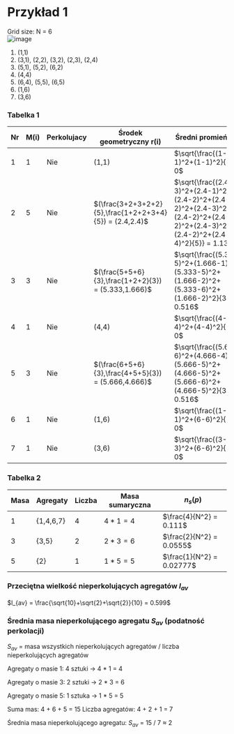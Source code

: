 # Przykład 1
Grid size: N = 6  
![image](https://github.com/user-attachments/assets/dad0a9dc-d2db-44c6-a3ab-832d62e277a9)

1. (1,1)  
2. (3,1), (2,2), (3,2), (2,3), (2,4)  
3. (5,1), (5,2), (6,2)  
4. (4,4)  
5. (6,4), (5,5), (6,5)  
6. (1,6)  
7. (3,6)


### Tabelka 1
|Nr|M(i)|Perkolujacy|Środek geometryczny r(i)|Średni promień R(i)|Rozciągłość l(i)|
|---|---|---|---|---|---|
|1|1|Nie|(1,1)|$\sqrt{\frac{(1-1)^2+(1-1)^2}{1}} = 0$|0|
|2|5|Nie|$(\frac{3+2+3+2+2}{5},\frac{1+2+2+3+4}{5}) = (2.4,2.4)$|$\sqrt{\frac{(2.4-3)^2+(2.4-1)^2+(2.4-2)^2+(2.4-2)^2+(2.4-3)^2+(2.4-2)^2+(2.4-2)^2+(2.4-3)^2+(2.4-2)^2+(2.4-4)^2}{5}} = 1.131$|$\sqrt{(3-2)^2+(1-4)^2} = \sqrt{10}$|
|3|3|Nie|$(\frac{5+5+6}{3},\frac{1+2+2}{3}) = (5.333,1.666)$|$\sqrt{\frac{(5.333-5)^2+(1.666-1)^2+(5.333-5)^2+(1.666-2)^2+(5.333-6)^2+(1.666-2)^2}{3}} = 0.516$|$\sqrt{(5-6)^2+(1-2)^2} = \sqrt{2}$|
|4|1|Nie|(4,4)|$\sqrt{\frac{(4-4)^2+(4-4)^2}{1}} = 0$|0|
|5|3|Nie|$(\frac{6+5+6}{3},\frac{4+5+5}{3}) = (5.666,4.666)$|$\sqrt{\frac{(5.666-6)^2+(4.666-4)^2+(5.666-5)^2+(4.666-5)^2+(5.666-6)^2+(4.666-5)^2}{3}} = 0.516$|$\sqrt{(6-5)^2+(4-5)^2} = \sqrt{2}$|
|6|1|Nie|(1,6)|$\sqrt{\frac{(1-1)^2+(6-6)^2}{1}} = 0$|0|
|7|1|Nie|(3,6)|$\sqrt{\frac{(3-3)^2+(6-6)^2}{1}} = 0$|0|

### Tabelka 2
|Masa|Agregaty|Liczba|Masa sumaryczna|$n_s(p)$|
|-|-|-|-|-|
|1|{1,4,6,7}|4|$4*1 = 4$|$\frac{4}{N^2} = 0.111$|
|3|{3,5}|2|$2*3 = 6$|$\frac{2}{N^2} = 0.0555$|
|5|{2}|1|$1*5 = 5$|$\frac{1}{N^2} = 0.02777$|

### Przeciętna wielkość nieperkolujących agregatów $l_{av}$
$l_{av} = \frac{\sqrt{10}+\sqrt{2}+\sqrt{2}}{10} = 0.599$

### Średnia masa nieperkolującego agregatu $S_{av}$ (podatność perkolacji)
$S_{av}$ = masa wszystkich nieperkolujących agregatów / liczba nieperkolujących agregatów

Agregaty o masie 1: 4 sztuki -> 4 * 1 = 4

Agregaty o masie 3: 2 sztuki -> 2 * 3 = 6

Agregaty o masie 5: 1 sztuka -> 1 * 5 = 5

Suma mas: 4 + 6 + 5 = 15
Liczba agregatów: 4 + 2 + 1 = 7

Średnia masa nieperkolującego agregatu: $S_{av}$ = 15 / 7 ≈ 2
